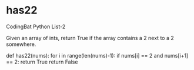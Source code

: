 # has22
CodingBat Python List-2

Given an array of ints, return True if the array contains a 2 next to a 2 somewhere.

def has22(nums):
  for i in range(len(nums)-1):
    if nums[i] == 2 and nums[i+1] == 2:
      return True
  return False
